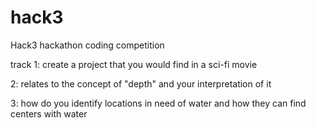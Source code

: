 # hack3
Hack3 hackathon coding competition

track 1: create a project that you would find in a sci-fi movie

2: relates to the concept of "depth" and your interpretation of it

3: how do you identify locations in need of water and how they can find centers with water

